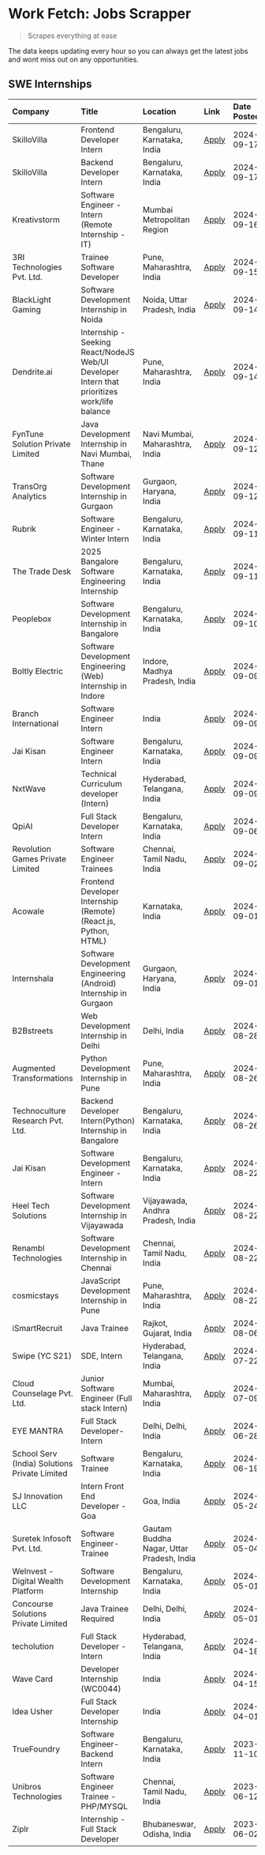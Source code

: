 # Work Fetch: Jobs Scrapper
> Scrapes everything at ease

The data keeps updating every hour so you can always get the latest jobs and wont miss out on any opportunities.

## SWE Internships
<!--START_SECTION:workfetch-->
| Company                                       | Title                                                                                        | Location                                  | Link                                                                                                                                                                                                                                                                                                        | Date Posted   |
|:----------------------------------------------|:---------------------------------------------------------------------------------------------|:------------------------------------------|:------------------------------------------------------------------------------------------------------------------------------------------------------------------------------------------------------------------------------------------------------------------------------------------------------------|:--------------|
| SkilloVilla                                   | Frontend Developer Intern                                                                    | Bengaluru, Karnataka, India               | [Apply](https://in.linkedin.com/jobs/view/frontend-developer-intern-at-skillovilla-4025873510?position=9&pageNum=0&refId=OW3zAEHUnrswFP313s%2Be0A%3D%3D&trackingId=TBL3WQ%2BUKubIhp9XJmaTeQ%3D%3D&trk=public_jobs_jserp-result_search-card)                                                                 | 2024-09-17    |
| SkilloVilla                                   | Backend Developer Intern                                                                     | Bengaluru, Karnataka, India               | [Apply](https://in.linkedin.com/jobs/view/backend-developer-intern-at-skillovilla-4025860894?position=20&pageNum=0&refId=OW3zAEHUnrswFP313s%2Be0A%3D%3D&trackingId=ccO2mqY7Qo0BzmNtOEFDLg%3D%3D&trk=public_jobs_jserp-result_search-card)                                                                   | 2024-09-17    |
| Kreativstorm                                  | Software Engineer - Intern (Remote Internship - IT)                                          | Mumbai Metropolitan Region                | [Apply](https://in.linkedin.com/jobs/view/software-engineer-intern-remote-internship-it-at-kreativstorm-4027916502?position=19&pageNum=0&refId=OW3zAEHUnrswFP313s%2Be0A%3D%3D&trackingId=eHzUsPpjtEbyQWgykjtC9w%3D%3D&trk=public_jobs_jserp-result_search-card)                                             | 2024-09-16    |
| 3RI Technologies Pvt. Ltd.                    | Trainee  Software Developer                                                                  | Pune, Maharashtra, India                  | [Apply](https://in.linkedin.com/jobs/view/trainee-software-developer-at-3ri-technologies-pvt-ltd-4026688364?position=32&pageNum=0&refId=OW3zAEHUnrswFP313s%2Be0A%3D%3D&trackingId=Joa%2Blc52qPaFwcuf7Szsog%3D%3D&trk=public_jobs_jserp-result_search-card)                                                  | 2024-09-15    |
| BlackLight Gaming                             | Software Development Internship in Noida                                                     | Noida, Uttar Pradesh, India               | [Apply](https://in.linkedin.com/jobs/view/software-development-internship-in-noida-at-blacklight-gaming-4026655870?position=23&pageNum=0&refId=OW3zAEHUnrswFP313s%2Be0A%3D%3D&trackingId=WNSrNJJP10CouFcJhEWIHA%3D%3D&trk=public_jobs_jserp-result_search-card)                                             | 2024-09-14    |
| Dendrite.ai                                   | Internship - Seeking React/NodeJS Web/UI Developer Intern that prioritizes work/life balance | Pune, Maharashtra, India                  | [Apply](https://in.linkedin.com/jobs/view/internship-seeking-react-nodejs-web-ui-developer-intern-that-prioritizes-work-life-balance-at-dendrite-ai-4025969106?position=38&pageNum=0&refId=OW3zAEHUnrswFP313s%2Be0A%3D%3D&trackingId=HBdBPsuBSkJYXDFE37VZAA%3D%3D&trk=public_jobs_jserp-result_search-card) | 2024-09-14    |
| FynTune Solution Private Limited              | Java Development Internship in Navi Mumbai, Thane                                            | Navi Mumbai, Maharashtra, India           | [Apply](https://in.linkedin.com/jobs/view/java-development-internship-in-navi-mumbai-thane-at-fyntune-solution-private-limited-4024787489?position=22&pageNum=0&refId=OW3zAEHUnrswFP313s%2Be0A%3D%3D&trackingId=NOBwiLrumstF2WFWFRbJJg%3D%3D&trk=public_jobs_jserp-result_search-card)                      | 2024-09-12    |
| TransOrg Analytics                            | Software Development Internship in Gurgaon                                                   | Gurgaon, Haryana, India                   | [Apply](https://in.linkedin.com/jobs/view/software-development-internship-in-gurgaon-at-transorg-analytics-4024791052?position=49&pageNum=0&refId=OW3zAEHUnrswFP313s%2Be0A%3D%3D&trackingId=HhhKNF%2BAlSpWwsSgXf2O0g%3D%3D&trk=public_jobs_jserp-result_search-card)                                        | 2024-09-12    |
| Rubrik                                        | Software Engineer - Winter Intern                                                            | Bengaluru, Karnataka, India               | [Apply](https://in.linkedin.com/jobs/view/software-engineer-winter-intern-at-rubrik-4006567784?position=5&pageNum=0&refId=OW3zAEHUnrswFP313s%2Be0A%3D%3D&trackingId=svhKE3sS2qlLQoPNdPIFyg%3D%3D&trk=public_jobs_jserp-result_search-card)                                                                  | 2024-09-11    |
| The Trade Desk                                | 2025 Bangalore Software Engineering Internship                                               | Bengaluru, Karnataka, India               | [Apply](https://in.linkedin.com/jobs/view/2025-bangalore-software-engineering-internship-at-the-trade-desk-3987456531?position=26&pageNum=0&refId=OW3zAEHUnrswFP313s%2Be0A%3D%3D&trackingId=Izq0gWiHyDyC87H60bmExA%3D%3D&trk=public_jobs_jserp-result_search-card)                                          | 2024-09-11    |
| Peoplebox                                     | Software Development Internship in Bangalore                                                 | Bengaluru, Karnataka, India               | [Apply](https://in.linkedin.com/jobs/view/software-development-internship-in-bangalore-at-peoplebox-4022411601?position=6&pageNum=0&refId=OW3zAEHUnrswFP313s%2Be0A%3D%3D&trackingId=YqjA0bUT7WMTNStDb2mNOw%3D%3D&trk=public_jobs_jserp-result_search-card)                                                  | 2024-09-10    |
| Boltly Electric                               | Software Development Engineering (Web) Internship in Indore                                  | Indore, Madhya Pradesh, India             | [Apply](https://in.linkedin.com/jobs/view/software-development-engineering-web-internship-in-indore-at-boltly-electric-4021686267?position=8&pageNum=0&refId=OW3zAEHUnrswFP313s%2Be0A%3D%3D&trackingId=2zw0qvHfugCt4CpyOoaVrA%3D%3D&trk=public_jobs_jserp-result_search-card)                               | 2024-09-09    |
| Branch International                          | Software Engineer Intern                                                                     | India                                     | [Apply](https://in.linkedin.com/jobs/view/software-engineer-intern-at-branch-international-3360513601?position=37&pageNum=0&refId=OW3zAEHUnrswFP313s%2Be0A%3D%3D&trackingId=r8rNCx378Q8gySpOt2AY6Q%3D%3D&trk=public_jobs_jserp-result_search-card)                                                          | 2024-09-09    |
| Jai Kisan                                     | Software Engineer Intern                                                                     | Bengaluru, Karnataka, India               | [Apply](https://in.linkedin.com/jobs/view/software-engineer-intern-at-jai-kisan-4024075360?position=44&pageNum=0&refId=OW3zAEHUnrswFP313s%2Be0A%3D%3D&trackingId=UDdCTQDfdv5IM5TBsuySxA%3D%3D&trk=public_jobs_jserp-result_search-card)                                                                     | 2024-09-09    |
| NxtWave                                       | Technical Curriculum developer (Intern)                                                      | Hyderabad, Telangana, India               | [Apply](https://in.linkedin.com/jobs/view/technical-curriculum-developer-intern-at-nxtwave-4020462207?position=54&pageNum=0&refId=OW3zAEHUnrswFP313s%2Be0A%3D%3D&trackingId=pCJIL5MB4eqlAQYXcE39ng%3D%3D&trk=public_jobs_jserp-result_search-card)                                                          | 2024-09-09    |
| QpiAI                                         | Full Stack Developer Intern                                                                  | Bengaluru, Karnataka, India               | [Apply](https://in.linkedin.com/jobs/view/full-stack-developer-intern-at-qpiai-4017395346?position=52&pageNum=0&refId=OW3zAEHUnrswFP313s%2Be0A%3D%3D&trackingId=Cd%2FEIS2327QMrDBe9HLp5Q%3D%3D&trk=public_jobs_jserp-result_search-card)                                                                    | 2024-09-06    |
| Revolution Games Private Limited              | Software Engineer Trainees                                                                   | Chennai, Tamil Nadu, India                | [Apply](https://in.linkedin.com/jobs/view/software-engineer-trainees-at-revolution-games-private-limited-4015912927?position=31&pageNum=0&refId=OW3zAEHUnrswFP313s%2Be0A%3D%3D&trackingId=USwiKLfhHpueyQOREX33DQ%3D%3D&trk=public_jobs_jserp-result_search-card)                                            | 2024-09-02    |
| Acowale                                       | Frontend Developer Internship (Remote) (React.js, Python, HTML)                              | Karnataka, India                          | [Apply](https://in.linkedin.com/jobs/view/frontend-developer-internship-remote-react-js-python-html-at-acowale-4014663920?position=2&pageNum=0&refId=OW3zAEHUnrswFP313s%2Be0A%3D%3D&trackingId=IQJbVBbM0d2yWl9qIXLvWQ%3D%3D&trk=public_jobs_jserp-result_search-card)                                       | 2024-09-01    |
| Internshala                                   | Software Development Engineering (Android) Internship in Gurgaon                             | Gurgaon, Haryana, India                   | [Apply](https://in.linkedin.com/jobs/view/software-development-engineering-android-internship-in-gurgaon-at-internshala-4015471580?position=12&pageNum=0&refId=OW3zAEHUnrswFP313s%2Be0A%3D%3D&trackingId=e9O8lQMQDrX6BtKNobSfzQ%3D%3D&trk=public_jobs_jserp-result_search-card)                             | 2024-09-01    |
| B2Bstreets                                    | Web Development Internship in Delhi                                                          | Delhi, India                              | [Apply](https://in.linkedin.com/jobs/view/web-development-internship-in-delhi-at-b2bstreets-4010140761?position=57&pageNum=0&refId=OW3zAEHUnrswFP313s%2Be0A%3D%3D&trackingId=K4ZorJAtsIz4lLjT2V9Xuw%3D%3D&trk=public_jobs_jserp-result_search-card)                                                         | 2024-08-28    |
| Augmented Transformations                     | Python Development Internship in Pune                                                        | Pune, Maharashtra, India                  | [Apply](https://in.linkedin.com/jobs/view/python-development-internship-in-pune-at-augmented-transformations-4010741884?position=35&pageNum=0&refId=OW3zAEHUnrswFP313s%2Be0A%3D%3D&trackingId=NS%2BEd12tByklAGqKwQuktA%3D%3D&trk=public_jobs_jserp-result_search-card)                                      | 2024-08-26    |
| Technoculture Research Pvt. Ltd.              | Backend Developer Intern(Python) Internship in Bangalore                                     | Bengaluru, Karnataka, India               | [Apply](https://in.linkedin.com/jobs/view/backend-developer-intern-python-internship-in-bangalore-at-technoculture-research-pvt-ltd-4010744714?position=46&pageNum=0&refId=OW3zAEHUnrswFP313s%2Be0A%3D%3D&trackingId=r3%2FvaBoaNrj5CeifElQ2nQ%3D%3D&trk=public_jobs_jserp-result_search-card)               | 2024-08-26    |
| Jai Kisan                                     | Software Development Engineer - Intern                                                       | Bengaluru, Karnataka, India               | [Apply](https://in.linkedin.com/jobs/view/software-development-engineer-intern-at-jai-kisan-4027288169?position=33&pageNum=0&refId=OW3zAEHUnrswFP313s%2Be0A%3D%3D&trackingId=b3yye9oBM%2BDWc7xDjO0jtA%3D%3D&trk=public_jobs_jserp-result_search-card)                                                       | 2024-08-22    |
| Heel Tech Solutions                           | Software Development Internship in Vijayawada                                                | Vijayawada, Andhra Pradesh, India         | [Apply](https://in.linkedin.com/jobs/view/software-development-internship-in-vijayawada-at-heel-tech-solutions-4007906692?position=41&pageNum=0&refId=OW3zAEHUnrswFP313s%2Be0A%3D%3D&trackingId=kWPHWKjNd3ZjNgsSi%2FnVOQ%3D%3D&trk=public_jobs_jserp-result_search-card)                                    | 2024-08-22    |
| Renambl Technologies                          | Software Development Internship in Chennai                                                   | Chennai, Tamil Nadu, India                | [Apply](https://in.linkedin.com/jobs/view/software-development-internship-in-chennai-at-renambl-technologies-4007910299?position=42&pageNum=0&refId=OW3zAEHUnrswFP313s%2Be0A%3D%3D&trackingId=btlbmXYO6%2BbI0ZfQ4wkw9w%3D%3D&trk=public_jobs_jserp-result_search-card)                                      | 2024-08-22    |
| cosmicstays                                   | JavaScript Development Internship in Pune                                                    | Pune, Maharashtra, India                  | [Apply](https://in.linkedin.com/jobs/view/javascript-development-internship-in-pune-at-cosmicstays-4007904825?position=60&pageNum=0&refId=OW3zAEHUnrswFP313s%2Be0A%3D%3D&trackingId=%2FZ381EiX4Q6VpkpaEwJvtQ%3D%3D&trk=public_jobs_jserp-result_search-card)                                                | 2024-08-22    |
| iSmartRecruit                                 | Java Trainee                                                                                 | Rajkot, Gujarat, India                    | [Apply](https://in.linkedin.com/jobs/view/java-trainee-at-ismartrecruit-3992301825?position=48&pageNum=0&refId=OW3zAEHUnrswFP313s%2Be0A%3D%3D&trackingId=Ihj0DSYftHoB4QbV71husA%3D%3D&trk=public_jobs_jserp-result_search-card)                                                                             | 2024-08-06    |
| Swipe (YC S21)                                | SDE, Intern                                                                                  | Hyderabad, Telangana, India               | [Apply](https://in.linkedin.com/jobs/view/sde-intern-at-swipe-yc-s21-3980368092?position=59&pageNum=0&refId=OW3zAEHUnrswFP313s%2Be0A%3D%3D&trackingId=QCGJp1UYXauvSKFcS%2FINeQ%3D%3D&trk=public_jobs_jserp-result_search-card)                                                                              | 2024-07-22    |
| Cloud Counselage Pvt. Ltd.                    | Junior Software Engineer (Full stack Intern)                                                 | Mumbai, Maharashtra, India                | [Apply](https://in.linkedin.com/jobs/view/junior-software-engineer-full-stack-intern-at-cloud-counselage-pvt-ltd-3967725851?position=10&pageNum=0&refId=OW3zAEHUnrswFP313s%2Be0A%3D%3D&trackingId=qrryelXLtvRFlmHPtPPVGA%3D%3D&trk=public_jobs_jserp-result_search-card)                                    | 2024-07-09    |
| EYE MANTRA                                    | Full Stack Developer- Intern                                                                 | Delhi, Delhi, India                       | [Apply](https://in.linkedin.com/jobs/view/full-stack-developer-intern-at-eye-mantra-3960988037?position=16&pageNum=0&refId=OW3zAEHUnrswFP313s%2Be0A%3D%3D&trackingId=hhMFrfUkJpKXoeAxAbjNtw%3D%3D&trk=public_jobs_jserp-result_search-card)                                                                 | 2024-06-28    |
| School Serv (India) Solutions Private Limited | Software Trainee                                                                             | Bengaluru, Karnataka, India               | [Apply](https://in.linkedin.com/jobs/view/software-trainee-at-school-serv-india-solutions-private-limited-3953917603?position=39&pageNum=0&refId=OW3zAEHUnrswFP313s%2Be0A%3D%3D&trackingId=Ms42AGXinqiu%2Bls%2BFP9dww%3D%3D&trk=public_jobs_jserp-result_search-card)                                       | 2024-06-19    |
| SJ Innovation LLC                             | Intern Front End Developer - Goa                                                             | Goa, India                                | [Apply](https://in.linkedin.com/jobs/view/intern-front-end-developer-goa-at-sj-innovation-llc-3931678611?position=17&pageNum=0&refId=OW3zAEHUnrswFP313s%2Be0A%3D%3D&trackingId=ZFwojh9LcFXkjBUaqWmjOQ%3D%3D&trk=public_jobs_jserp-result_search-card)                                                       | 2024-05-24    |
| Suretek Infosoft Pvt. Ltd.                    | Software Engineer-Trainee                                                                    | Gautam Buddha Nagar, Uttar Pradesh, India | [Apply](https://in.linkedin.com/jobs/view/software-engineer-trainee-at-suretek-infosoft-pvt-ltd-3916999948?position=58&pageNum=0&refId=OW3zAEHUnrswFP313s%2Be0A%3D%3D&trackingId=RGXSLzEd65SCnyPzx6w1yQ%3D%3D&trk=public_jobs_jserp-result_search-card)                                                     | 2024-05-04    |
| WeInvest - Digital Wealth Platform            | Software Development Internship                                                              | Bengaluru, Karnataka, India               | [Apply](https://in.linkedin.com/jobs/view/software-development-internship-at-weinvest-digital-wealth-platform-3912867225?position=3&pageNum=0&refId=OW3zAEHUnrswFP313s%2Be0A%3D%3D&trackingId=2rXAWal8dD1BJguCFtTkaA%3D%3D&trk=public_jobs_jserp-result_search-card)                                        | 2024-05-01    |
| Concourse Solutions Private Limited           | Java Trainee Required                                                                        | Delhi, Delhi, India                       | [Apply](https://in.linkedin.com/jobs/view/java-trainee-required-at-concourse-solutions-private-limited-3912869388?position=15&pageNum=0&refId=OW3zAEHUnrswFP313s%2Be0A%3D%3D&trackingId=wiz0gf%2Fexkthdw8nwU53cA%3D%3D&trk=public_jobs_jserp-result_search-card)                                            | 2024-05-01    |
| techolution                                   | Full Stack Developer - Intern                                                                | Hyderabad, Telangana, India               | [Apply](https://in.linkedin.com/jobs/view/full-stack-developer-intern-at-techolution-3904814977?position=25&pageNum=0&refId=OW3zAEHUnrswFP313s%2Be0A%3D%3D&trackingId=%2Fqog45IIopPFClq%2FgS7s3Q%3D%3D&trk=public_jobs_jserp-result_search-card)                                                            | 2024-04-18    |
| Wave Card                                     | Developer Internship (WC0044)                                                                | India                                     | [Apply](https://in.linkedin.com/jobs/view/developer-internship-wc0044-at-wave-card-3900079966?position=29&pageNum=0&refId=OW3zAEHUnrswFP313s%2Be0A%3D%3D&trackingId=DEiu1SvYIKZM5yw2MSxImw%3D%3D&trk=public_jobs_jserp-result_search-card)                                                                  | 2024-04-15    |
| Idea Usher                                    | Full Stack Developer Internship                                                              | India                                     | [Apply](https://in.linkedin.com/jobs/view/full-stack-developer-internship-at-idea-usher-3879565540?position=34&pageNum=0&refId=OW3zAEHUnrswFP313s%2Be0A%3D%3D&trackingId=GDNn2qTGEvjZ1nFdbCPezQ%3D%3D&trk=public_jobs_jserp-result_search-card)                                                             | 2024-04-01    |
| TrueFoundry                                   | Software Engineer-Backend Intern                                                             | Bengaluru, Karnataka, India               | [Apply](https://in.linkedin.com/jobs/view/software-engineer-backend-intern-at-truefoundry-3779508170?position=51&pageNum=0&refId=OW3zAEHUnrswFP313s%2Be0A%3D%3D&trackingId=K5wZGQi5gMPN4Gy2VmluZw%3D%3D&trk=public_jobs_jserp-result_search-card)                                                           | 2023-11-10    |
| Unibros Technologies                          | Software Engineer Trainee - PHP/MYSQL                                                        | Chennai, Tamil Nadu, India                | [Apply](https://in.linkedin.com/jobs/view/software-engineer-trainee-php-mysql-at-unibros-technologies-3656599241?position=28&pageNum=0&refId=OW3zAEHUnrswFP313s%2Be0A%3D%3D&trackingId=MwyilQG6w80Mw0GQu6nuKg%3D%3D&trk=public_jobs_jserp-result_search-card)                                               | 2023-06-12    |
| Ziplr                                         | Internship - Full Stack Developer                                                            | Bhubaneswar, Odisha, India                | [Apply](https://in.linkedin.com/jobs/view/internship-full-stack-developer-at-ziplr-3645675705?position=55&pageNum=0&refId=OW3zAEHUnrswFP313s%2Be0A%3D%3D&trackingId=Ta%2B3vw%2Fwws0dJ9WO9WtlAw%3D%3D&trk=public_jobs_jserp-result_search-card)                                                              | 2023-06-02    |
<!--END_SECTION:workfetch-->
